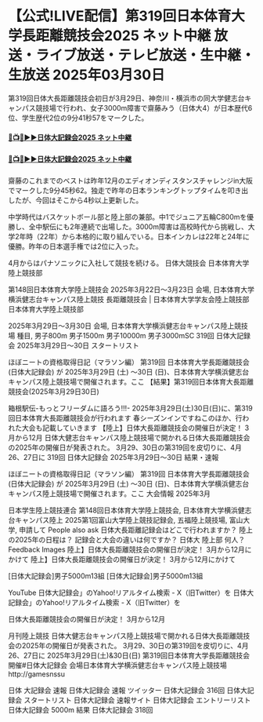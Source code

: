 # 【公式!LIVE配信】第319回日本体育大学長距離競技会2025 ネット中継 放送・ライブ放送・テレビ放送・生中継・生放送 2025年03月30日

第319回日体大長距離競技会初日が3月29日、神奈川・横浜市の同大学健志台キャンパス競技場で行われ、女子3000m障害で齋藤みう（日体大4）が日本歴代6位、学生歴代2位の9分41秒57をマークした。

#### [🔴📺🌐▶▶日体大記録会2025 ネット中継](https://jsports-hq.com/athletics001/?record-meeting)

#### [🔴📺🌐▶▶日体大記録会2025 ネット中継](https://jsports-hq.com/athletics001/?record-meeting)

齋藤のこれまでのベストは昨年12月のエディオンディスタンスチャレンジin大阪でマークした9分45秒62。独走で昨年の日本ランキングトップタイムを叩き出したが、今回はそこから4秒以上更新した。

中学時代はバスケットボール部と陸上部の兼部。中1でジュニア五輪C800mを優勝し、全中駅伝にも2年連続で出場した。3000m障害は高校時代から挑戦し、大学2年時（22年）から本格的に取り組んでいる。日本インカレは22年と24年に優勝。昨年の日本選手権では2位に入った。

4月からはパナソニックに入社して競技を続ける。
日体大競技会
日本体育大学陸上競技部

第148回日本体育大学陸上競技会 2025年3月22日～3月23日 会場, 日本体育大学横浜健志台キャンパス陸上競技 
長距離競技会 | 日本体育大学学友会陸上競技部
日本体育大学陸上競技部

2025年3月29日～3月30日 会場, 日本体育大学横浜健志台キャンパス陸上競技場 種目, 男子800m 男子1500m 男子10000m 男子3000mSC 
319回 日体大記録会 2025年3月29日～30日 スタートリスト 

ほぼニートの資格取得日記（マラソン編）
 第319回 日本体育大学長距離競技会 (日体大記録会) が 2025年3月29日 (土) ～30日 (日)、日本体育大学横浜健志台キャンパス陸上競技場で開催されます。ここ 
【結果】第319回日本体育大長距離競技会(2025年3月29日30日)

箱根駅伝-もっとフリーダムに語ろう!!!-
 2025年3月29日(土)30日(日)に、第319回日本体育大長距離競技会が行われます 春シーズンインですねこのほか、行われた大会も記載していきます
【陸上】日体大長距離競技会の開催日が決定！ 3月から12月 
 日体大健志台キャンパス陸上競技場で開かれる日体大長距離競技会の2025年の開催日が発表された。 3月29、30日の第319回を皮切りに、4月26、27日に 
319回 日体大記録会 2025年3月29日～30日 結果・速報 

ほぼニートの資格取得日記（マラソン編）
 第319回 日本体育大学長距離競技会 (日体大記録会) が 2025年3月29日 (土) ～30日 (日)、日本体育大学横浜健志台キャンパス陸上競技場で開催されます。ここ 
大会情報 2025年3月

日本学生陸上競技連合
 第148回日本体育大学陸上競技会, 日本体育大学横浜健志台キャンパス陸上  2025第1回富山大学陸上競技記録会, 五福陸上競技場, 富山大学, 申請して 
People also ask
日体大長距離記録会はどこで行われますか？
陸上の2025年の日程は？
記録会と大会の違いは何ですか？
日体大 陸上部 何人？
Feedback
Images
陸上】日体大長距離競技会の開催日が決定！ 3月から12月にかけて 
陸上】日体大長距離競技会の開催日が決定！ 3月から12月にかけて 


[日体大記録会]男子5000m13組
[日体大記録会]男子5000m13組

YouTube
日体大記録会」のYahoo!リアルタイム検索 - X（旧Twitter）を 
日体大記録会」のYahoo!リアルタイム検索 - X（旧Twitter）を 

日体大長距離競技会の開催日が決定！ 3月から12月 

月刊陸上競技
日体大健志台キャンパス陸上競技場で開かれる日体大長距離競技会の2025年の開催日が発表された。 3月29、30日の第319回を皮切りに、4月26、27日に 
2025年3月29日(土)&30日(日) 第319回日本体育大学長距離競技会 開催#日体大記録会 会場日本体育大学横浜健志台キャンパス陸上競技場http://gamesnssu 

日体 大記録会 速報
日体大記録会 速報 ツイッター
日体大記録会 316回
日体大記録会 スタートリスト
日体大記録会 速報サイト
日体大記録会 エントリーリスト
日体大記録会 5000m 結果
日体大記録会 318回
